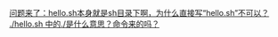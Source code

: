 [问题来了：hello.sh本身就是sh目录下啊，为什么直接写“hello.sh”不可以？](https://www.imooc.com/qadetail/257347)
[./hello.sh 中的./是什么意思？命令来的吗？](https://www.lanqiao.cn/questions/174/)